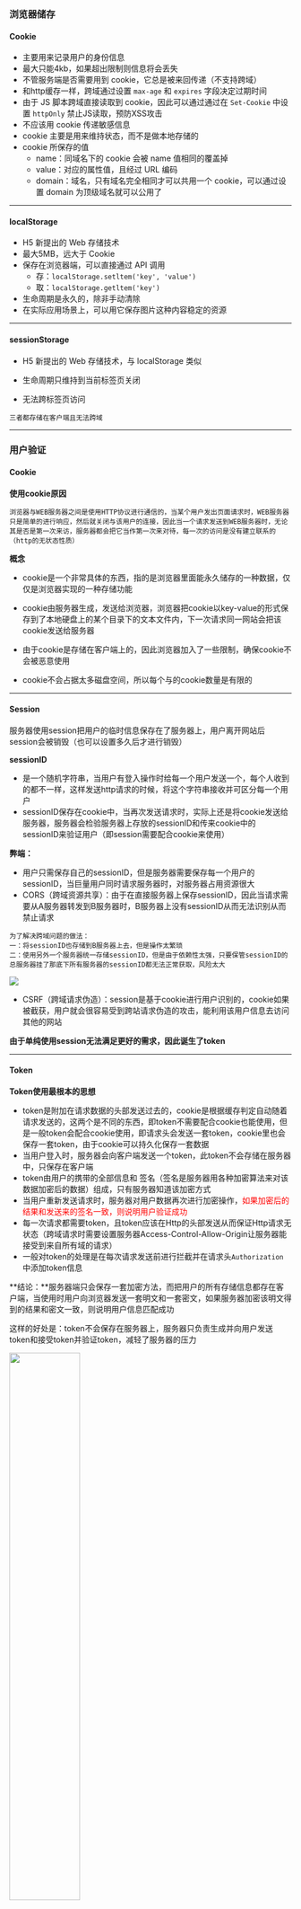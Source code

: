 ### 浏览器储存

#### Cookie

- 主要用来记录用户的身份信息
- 最大只能4kb，如果超出限制则信息将会丢失
- 不管服务端是否需要用到 cookie，它总是被来回传递（不支持跨域）
- 和http缓存一样，跨域通过设置 `max-age` 和 `expires` 字段决定过期时间
- 由于 JS 脚本跨域直接读取到 cookie，因此可以通过通过在 `Set-Cookie` 中设置 `httpOnly` 禁止JS读取，预防XSS攻击
- 不应该用 cookie 传递敏感信息
- cookie 主要是用来维持状态，而不是做本地存储的
- cookie 所保存的值
  - name：同域名下的 cookie 会被 name 值相同的覆盖掉
  - value：对应的属性值，且经过 URL 编码
  - domain：域名，只有域名完全相同才可以共用一个 cookie，可以通过设置 domain 为顶级域名就可以公用了

---

#### localStorage

- H5 新提出的 Web 存储技术
- 最大5MB，远大于 Cookie
- 保存在浏览器端，可以直接通过 API 调用
  - 存：`localStorage.setltem('key', 'value')`
  - 取：`localStorage.getltem('key')`
- 生命周期是永久的，除非手动清除
- 在实际应用场景上，可以用它保存图片这种内容稳定的资源

---

#### sessionStorage

- H5 新提出的 Web 存储技术，与 localStorage 类似

- 生命周期只维持到当前标签页关闭
- 无法跨标签页访问

```
三者都存储在客户端且无法跨域
```



---

### 用户验证

#### Cookie

**使用cookie原因**

```
浏览器与WEB服务器之间是使用HTTP协议进行通信的，当某个用户发出页面请求时，WEB服务器只是简单的进行响应，然后就关闭与该用户的连接，因此当一个请求发送到WEB服务器时，无论其是否是第一次来访，服务器都会把它当作第一次来对待，每一次的访问是没有建立联系的（http的无状态性质）
```

**概念**

- cookie是一个非常具体的东西，指的是浏览器里面能永久储存的一种数据，仅仅是浏览器实现的一种存储功能

- cookie由服务器生成，发送给浏览器，浏览器把cookie以key-value的形式保存到了本地硬盘上的某个目录下的文本文件内，下一次请求同一网站会把该cookie发送给服务器

- 由于cookie是存储在客户端上的，因此浏览器加入了一些限制，确保cookie不会被恶意使用
- cookie不会占据太多磁盘空间，所以每个与的cookie数量是有限的



-----

#### Session

服务器使用session把用户的临时信息保存在了服务器上，用户离开网站后session会被销毁（也可以设置多久后才进行销毁）

**sessionID** 

- 是一个随机字符串，当用户有登入操作时给每一个用户发送一个，每个人收到的都不一样，这样发送http请求的时候，将这个字符串接收并可区分每一个用户
- sessionID保存在cookie中，当再次发送请求时，实际上还是将cookie发送给服务器，服务器会检验服务器上存放的sessionID和传来cookie中的sessionID来验证用户（即session需要配合cookie来使用）

**弊端：**

- 用户只需保存自己的sessionID，但是服务器需要保存每一个用户的sessionID，当巨量用户同时请求服务器时，对服务器占用资源很大
- CORS（跨域资源共享）：由于在直接服务器上保存sessionID，因此当请求需要从A服务器转发到B服务器时，B服务器上没有sessionID从而无法识别从而禁止请求

```
为了解决跨域问题的做法：
一：将sessionID也存储到B服务器上去，但是操作太繁琐
二：使用另外一个服务器统一存储sessionID，但是由于依赖性太强，只要保管sessionID的总服务器挂了那底下所有服务器的sessionID都无法正常获取，风险太大
```

<img src="https://img-blog.csdnimg.cn/20200602111716157.png" style="margin:0">

- CSRF（跨域请求伪造）：session是基于cookie进行用户识别的，cookie如果被截获，用户就会很容易受到跨站请求伪造的攻击，能利用该用户信息去访问其他的网站

**由于单纯使用session无法满足更好的需求，因此诞生了token**



-----

#### Token

**Token使用最根本的思想**

- token是附加在请求数据的头部发送过去的，cookie是根据缓存判定自动随着请求发送的，这两个是不同的东西，即token不需要配合cookie也能使用，但是一般token会配合cookie使用，即请求头会发送一套token，cookie里也会保存一套token，由于cookie可以持久化保存一套数据
- 当用户登入时，服务器会向客户端发送一个token，此token不会存储在服务器中，只保存在客户端
- token由用户的携带的全部信息和 签名（签名是服务器用各种加密算法来对该数据加密后的数据）组成，只有服务器知道该加密方式
- 当用户重新发送请求时，服务器对用户数据再次进行加密操作，<span style="color:red">如果加密后的结果和发送来的签名一致，则说明用户验证成功</span>
- 每一次请求都需要token，且token应该在Http的头部发送从而保证Http请求无状态（跨域请求时需要设置服务器Access-Control-Allow-Origin让服务器能接受到来自所有域的请求）
- 一般对token的处理是在每次请求发送前进行拦截并在请求头`Authorization` 中添加token信息

**结论：**服务器端只会保存一套加密方法，而把用户的所有存储信息都存在客户端，当使用时用户向浏览器发送一套明文和一套密文，如果服务器加密该明文得到的结果和密文一致，则说明用户信息匹配成功

这样的好处是：token不会保存在服务器上，服务器只负责生成并向用户发送token和接受token并验证token，减轻了服务器的压力

<img src="https://img-blog.csdnimg.cn/20200602114645389.png" style="margin:0;height:50%;width:50%">

**Token优势**

- 客户端存储的Tokens是无状态且能被扩展的，在负载均衡时能将用户信息从一个服务器传到另一个上

- 请求中发送token而不是发送cookie可以避免CSRF（跨站请求伪造） 攻击，即使在客户端中使用cookie存储token，cookie也仅仅是一个存储机制而不用于认证

- token能够创建与其他程序共享权限的程序，如一些网站可绑定QQ号用QQ号进行登入

**Token生成**

- 使用设备的mac地址作为token，保证唯一性，但是这样就和session一样需要将数据保存到服务器才能验证了
- 使用sessionID作为用户识别标志存储在token返回给客户端，因此session过期了token也会过期

**Token时效机制**

一般token的时效都很短，离开浏览器短时间后即销毁，但是可以设置当用户在页面中存在操作时，当接近过期时间时，则继续更新时间

<img src="https://img-blog.csdnimg.cn/20200602144431829.png" style="margin:0;">



```
但是token也不是绝对安全的，还会涉及到很多隐患问题，具体看
https://hasura.io/blog/best-practices-of-using-jwt-with-graphql/
```



----

### 缓存

#### 强缓存

- 不需要发送请求到服务端请求特定文件（如图片资源），直接读取浏览器本地缓存
- 使用强缓存读取而来的资源状态码为200
- 强缓存分为`Disk Cache`和`Memory Cache`分别表示缓存文件存储在硬盘还是内存中，存放位置由浏览器控制

**是否强缓存由三个Header属性控制：Expires、Cache-Control、Pragma**

- **Expires**

  Expires 的值是一个 HTTP 日期，在浏览器发起请求时，会根据系统时间和 Expires 的值进行比较，如果系统时间超过了 Expires 的值，缓存失效

  由于和系统时间进行比较，所以当系统时间和服务器时间不一致的时候，会有缓存有效期不准的问题

  Expires 的优先级在三个 Header 属性中是最低的

- **Cache-Control**

  - max-age：单位是秒，缓存时间计算的方式是距离发起的时间的秒数，超过间隔的秒数缓存失效

  - no-cache：不使用强缓存，需要与服务器验证缓存是否新鲜（可以缓存，但每次用应该去想服务器验证缓存是否可用）

  - no-store：禁止使用缓存（包括协商缓存），每次都向服务器请求最新的资源

  - private：专用于个人的缓存，中间代理、CDN 等不能缓存此响应

  - public：响应可以被中间代理、CDN 等缓存

  - must-revalidate：在缓存过期前可以使用，过期后必须向服务器验证

- **Pragma**

  Pragma 只有一个属性值，就是 no-cache ，效果和 Cache-Control 中的 no-cache 一致，不使用强缓存，需要与服务器验证缓存是否新鲜

  Pragma在 3 个头部属性中的优先级最高

```jsx
// express服务器例子：
const express = require('express');
const app = express();
var options = { 
  etag: false, // 禁用协商缓存
  lastModified: false, // 禁用协商缓存
  setHeaders: (res, path, stat) => {
    res.set('Cache-Control', 'max-age=10'); // 强缓存超时时间为10秒
  },
};
app.use(express.static((__dirname + '/public'), options));
app.listen(3000);
```



----

#### 协商缓存

- 当浏览器的强缓存失效的时候或者请求头中设置了不走强缓存，并且在请求头中设置了`If-Modified-Since`或者`If-None-Match`时，进入协商缓存，协商缓存将这两个属性值到服务端去验证资源

```
If-Moified-Since: Tue, 28 Nov 2017 05:14:02 GMT
If-None-Match: W/"5a1cf09a-63c6"
```

- 服务器通过`If-Modified-Since`和`If-None-Match`字段验证当前请求的服务器的资源是否有过修改，如果有修改返回200状态码和修改后的文件，如果无修改则返回304状态码，且知道即便缓存时间过期但文件仍是最新版本依旧可使用，加载本地资源

- 如果命中了协商缓存，返回 304 状态，加载浏览器缓存，并且响应头会设置 `Last-Modified `或者 `ETag `属性

**ETag和If-None-Match**

- `ETag/If-None-Match` 的值是一串 hash 码，代表的是一个资源的标识符，当服务端的文件变化的时候，它的 hash码会随之改变，通过请求头中的`If-None-Match`和当前文件的 hash 值进行比较，如果相等则表示命中协商缓存
- `ETag` 有强弱校验之分，如果 hash 码是以 `W/` 开头的一串字符串，说明此时协商缓存的校验是弱校验的，只有服务器上的文件差异（根据 ETag 计算方式来决定）达到能够触发 hash 值后缀变化的时候，才会真正地请求资源，否则返回 304 并加载浏览器缓存

**Last-Modified和If-Modified-Since**

- `Last-Modified/If-Modified-Since` 的值代表的是文件的最后修改时间

- 第一次请求服务端会把资源的最后修改时间放到`Last-Modified`响应头中，第二次发起请求的时候，请求头会带上上一次响应头中的`Last-Modified`的时间，并放到`If-Modified-Since`请求头属性中

- 服务端根据文件最后一次修改时间和`If-Modified-Since`的值进行比较，如果相等，返回 304 ，并加载浏览器缓存

```jsx
// express服务器例子：
const express = require('express');
const app = express();
var options = { 
  etag: true, // 开启协商缓存
  lastModified: true, // 开启协商缓存
  setHeaders: (res, path, stat) => {
    res.set({
      'Cache-Control': 'max-age=00', // 浏览器不走强缓存
      'Pragma': 'no-cache', // 浏览器不走强缓存
    });
  },
};
```

**使用ETag和If-None-Match的原因**

解决了`Last-Modified/If-Modified-Since`所解决不了的问题：

- 如果文件的修改频率在秒级以下，`Last-Modified/If-Modified-Since` 会错误地返回 304

- 如果文件被修改了，但是内容没有任何变化的时候，`Last-Modified/If-Modified-Since` 会错误地返回 304

  

----

**缓存总机制**

<img src="https://img-blog.csdnimg.cn/20200602162049187.png" style="margin:0;">



----

#### 启发式缓存

当请求没有可用来确定缓存过期的字段时，不会直接进入协商缓存阶段，而是进入启发式缓存

```
Age:23146
Cache-Control: public
Date:Tue, 28 Nov 2017 12:26:41 GMT
Last-Modified:Tue, 28 Nov 2017 05:14:02 GMT
Vary:Accept-Encoding
```

**根据响应头中2个时间字段 Date 和 Last-Modified 之间的时间差值，取其值的10%作为缓存时间周期**



----

### 解决跨域

```
https://developer.mozilla.org/zh-CN/docs/Web/HTTP/Access_control_CORS
```

#### 跨域

**同源策略**

协议、域名、端口三者相同（即使是同样的IP，但是又不同的映射域名，也不满足同源策略），这是浏览器出于数据安全而设置的一个限制，如果知道接口地址就能随意调用那各个网站就没有安全性可言

当一个发起一个不满足同源策略的请求时，称为跨域，比如站点`http://domain-a.com `的某 HTML 页面通过 `<img> `的 src 请求 `http://domain-b.com/image.jpg` 网络上的许多页面都会加载来自不同域的CSS样式表，图像和脚本等资源

<img src="https://img-blog.csdnimg.cn/20200608091823187.png" style="margin:0;width:350px">

**非同源策略限制以下几种行为：**

- Cookie、LocalStorage 和 IndexDB 无法读取
- DOM 和 Js 对象无法获得
- AJAX 请求不能发送

**跨域的特点**

A服务器可以正常发送请求到B服务器，B服务器返回数据给A服务器时，会被A服务器拦截掉（其中的特例是http和https的互相访问，部分浏览器会在请求阶段就被拦截掉）

因此如果想让A服务器能正常接收到B服务器的返回信息，需要对B服务器的返回信息上添加特定的请求头，A服务器识别这些请求头，如果满足条件，则不会拦截这些数据

**跨域请求分为：简单请求和预检请求**

- 简单请求

  请求满足以下规则则属于简单请求

```markdown
请求方式
	仅限GET、POST、HEAD
请求头字段
	Content-Type的值仅限为text/plain、multipart/form-data、application/x-www-form-urlencoded
请求内容
	XMLHttpRequestUpload对象均没有注册任何事件监听器
	【可使用XMLHttpRequest.upload属性访问XMLHttpRequestUpload对象检查】
	请求中没有ReadableStream对象
```

- 复杂请求

  不满足简单请求的皆为复杂请求，在发送复杂请求前，会发送一个预检请求，预检请求的方式为`OPTION`，通过该请求来得知服务器是否允许跨域请求，不允许则不再发送请求，预检请求的使用，可以避免跨域请求对服务器的用户数据产生未预期的影响



----

#### JSONP

html中，有不受同源策略限制的标签

```jsx
<script src="...">`		//加载js脚本
<img src="..."> 		//图片
<link href="...">		//css
<iframe src="...">		//任意资源
```

JSONP就是利用了`<script/>`标签的这个性质，利用脚本读取到跨域的数据并加载到本服务器，缺点是只能在GET请求中使用且不安全

**方法和目的：**在远程服务器上设法把数据装进js格式的文件里，供客户端调用和进一步处理

```js
// 发起请求服务器
<script type="text/javascript">
    var localHandler = function(data){
        alert(data.result, data.returnCode);
    };
</script>
<script type="text/javascript" src="b"></script>

// 跨域服务器 执行该方法并返回一个对象
function localData() {
    return {
        result:'result',
        returCode:'200'
    }
}
```

**缺点：**

- 使用 `<script>` 标签进行访问，因而只支持 GET 请求而不支持 POST 等其它类型的 HTTP 请求
- jsonp在调用失败的时候不会返回各种HTTP状态码
- 

----

#### CORS

CORS（跨域资源共享）是一种机制，它使用额外的 HTTP 头来告诉浏览器 让运行在一个 origin (domain) 上的 Web 应用被准许访问来自不同源服务器上的指定的资源

出于安全原因，浏览器限制从脚本内发起的跨源HTTP请求如 `XMLHttpRequest`和 `Fetch` API 遵循同源策略，这意味着使用这些API 的 Web 应用程序只能从加载应用程序的同一个域请求HTTP资源，除非响应报文包含了正确CORS响应头

**使用 CORS 的一些场景**

- 由 `XMLHttpRequest` 或 `Fetch` 发起的跨域 HTTP 请求
- 使用到外部的资源（如link标签中引入的字体库，图标库等）
- WebGL 贴图
- 使用 `drawImage` 将 `Images/video` 画面绘制到 canvas

----

**服务器控制CROS的主要头信息字段：**

- **Access-Control-Allow-Origin**

  必须字段，浏览器通过设置该字段表示开启CROS，它指定允许进入来源的域名、ip+端口号 。 如果值是 `*`，表示接受任意的域名请求

- **Access-Control-Allow-Credentials**

  可选字段，它设置是否可以允许发送cookie，true表示cookie包含在请求中，false则相反，默认为false

- **Access-Control-Max-Age**

  可选字段，用于配置CORS缓存时间，即本次请求的有效期，单位为秒

- **Access-Control-Allow-Methods**

  可选字段，设置允许请求的方法

- **Access-Control-Allow-Headers**

  可选字段，设置允许的请求头信息

-----

**请求特点**

跨源资源共享标准新增了一组 HTTP 首部字段，允许服务器声明哪些源站通过浏览器有权限访问哪些资源。另外，规范要求，对那些可能对服务器数据产生副作用的 HTTP 请求方法（特别是 `GET` 以外的 HTTP 请求，或者搭配某些 MIME 类型的 `POST` 请求），浏览器必须首先使用 `OPTIONS`方法发起一个预检请求，从而获知服务端是否允许该跨源请求。服务器确认允许之后，才发起实际的 HTTP 请求。在预检请求的返回中，服务器端也可以通知客户端，是否需要携带身份凭证（包括 Cookies 和 HTTP 认证相关数据）

CORS请求失败会产生错误，但是为了安全，在JavaScript代码层面是无法获知到底具体是哪里出了问题，只能查看浏览器的控制台以得知具体是哪里出现了错误



----

#### Nginx 反向代理

